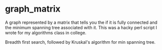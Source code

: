 graph_matrix
============

A graph represented by a matrix that tells you the if it is fully connected and the minimum spanning tree associated with it.
This was a hacky perl script I wrote for my algorithms class in college.

Breadth first search, followed by Kruskal's algorithm for min spanning tree.
